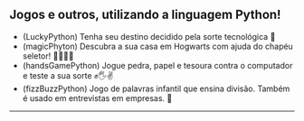 ## Jogos e outros, utilizando a linguagem Python!

*  (LuckyPython)  Tenha seu destino decidido pela sorte tecnológica 🤖 
*  (magicPhyton)  Descubra a sua casa em Hogwarts com ajuda do chapéu seletor! 🧙🏻‍♂️✨
*  (handsGamePython) Jogue pedra, papel e tesoura contra o computador e teste a sua sorte ✊🖐✌
*  (fizzBuzzPython) Jogo de palavras infantil que ensina divisão. Também é usado em entrevistas em empresas. 🐝 
----------------------
